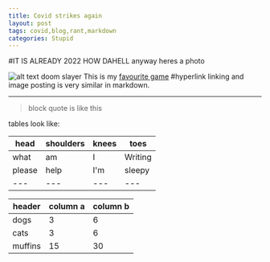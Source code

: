 ```yaml
---
title: Covid strikes again
layout: post
tags: covid,blog,rant,markdown
categories: Stupid
---
```


#IT IS ALREADY 2022 HOW DAHELL
anyway heres a photo

![alt text doom slayer](https://en.wikipedia.org/wiki/File:Cover_Art_of_Doom_Eternal.png)
This is my [favourite game](https://en.wikipedia.org/wiki/File:Cover_Art_of_Doom_Eternal.png)
#hyperlink linking and image posting is very similar in markdown.
 
 -------------------------
 
 >block quote
 >is like this


tables look like:

| head | shoulders | knees | toes |
| --- | --- | --- | --- |
| what | am | I | Writing |
| please | help | I'm | sleepy |
| --- | --- | --- | --- |

| header | column a | column b |
| --- | --- | --- |
| dogs | 3 | 6 |
| cats | 3 | 6 |
| muffins | 15 | 30 |
